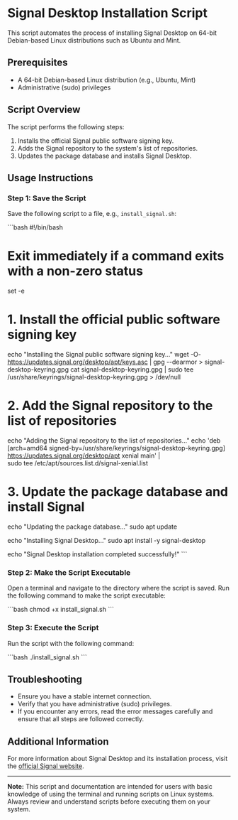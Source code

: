 
# Signal Desktop Installation Script

This script automates the process of installing Signal Desktop on 64-bit Debian-based Linux distributions such as Ubuntu and Mint.

## Prerequisites

- A 64-bit Debian-based Linux distribution (e.g., Ubuntu, Mint)
- Administrative (sudo) privileges

## Script Overview

The script performs the following steps:

1. Installs the official Signal public software signing key.
2. Adds the Signal repository to the system's list of repositories.
3. Updates the package database and installs Signal Desktop.

## Usage Instructions

### Step 1: Save the Script

Save the following script to a file, e.g., `install_signal.sh`:

\`\`\`bash
#!/bin/bash

# Exit immediately if a command exits with a non-zero status
set -e

# 1. Install the official public software signing key
echo "Installing the Signal public software signing key..."
wget -O- https://updates.signal.org/desktop/apt/keys.asc | gpg --dearmor > signal-desktop-keyring.gpg
cat signal-desktop-keyring.gpg | sudo tee /usr/share/keyrings/signal-desktop-keyring.gpg > /dev/null

# 2. Add the Signal repository to the list of repositories
echo "Adding the Signal repository to the list of repositories..."
echo 'deb [arch=amd64 signed-by=/usr/share/keyrings/signal-desktop-keyring.gpg] https://updates.signal.org/desktop/apt xenial main' |\
  sudo tee /etc/apt/sources.list.d/signal-xenial.list

# 3. Update the package database and install Signal
echo "Updating the package database..."
sudo apt update

echo "Installing Signal Desktop..."
sudo apt install -y signal-desktop

echo "Signal Desktop installation completed successfully!"
\`\`\`

### Step 2: Make the Script Executable

Open a terminal and navigate to the directory where the script is saved. Run the following command to make the script executable:

\`\`\`bash
chmod +x install_signal.sh
\`\`\`

### Step 3: Execute the Script

Run the script with the following command:

\`\`\`bash
./install_signal.sh
\`\`\`

## Troubleshooting

- Ensure you have a stable internet connection.
- Verify that you have administrative (sudo) privileges.
- If you encounter any errors, read the error messages carefully and ensure that all steps are followed correctly.

## Additional Information

For more information about Signal Desktop and its installation process, visit the [official Signal website](https://signal.org/download/).

---

**Note:** This script and documentation are intended for users with basic knowledge of using the terminal and running scripts on Linux systems. Always review and understand scripts before executing them on your system.
